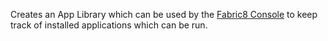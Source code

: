 Creates an App Library which can be used by the [Fabric8 Console](http://fabric8.io/v2/console.html) to keep track of installed applications which can be run.